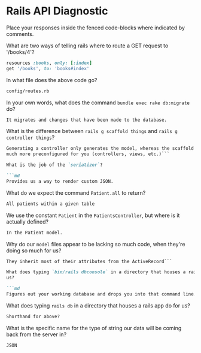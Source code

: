 # Rails API Diagnostic

Place your responses inside the fenced code-blocks where indicated by comments.


What are two ways of telling rails where to route a GET request to '/books/4'?

```rb
resources :books, only: [:index]
get '/books', to: 'books#index'
```

In what file does the above code go?

```md
config/routes.rb
```

In your own words, what does the command `bundle exec rake db:migrate` do?

```md
It migrates and changes that have been made to the database.
```

What is the difference between `rails g scaffold things` and
`rails g controller things`?

```md
Generating a controller only generates the model, whereas the scaffold creates
much more preconfigured for you (controllers, views, etc.)```

What is the job of the `serializer`?

```md
Provides us a way to render custom JSON.
```

What do we expect the command `Patient.all` to return?

```md
All patients within a given table
```

We use the constant `Patient` in the `PatientsController`, but where is it
actually defined?

```md
In the Patient model.
```

Why do our `model` files appear to be lacking so much code, when they're doing
so much for us?

```md
They inherit most of their attributes from the ActiveRecord```

What does typing `bin/rails dbconsole` in a directory that houses a rails app do for
us?

```md
Figures out your working database and drops you into that command line.
```

What does typing `rails db` in a directory that houses a rails app do for us?

```md
Shorthand for above?
```

What is the specific name for the type of string our data will be coming back
from the server in?

```md
JSON
```
